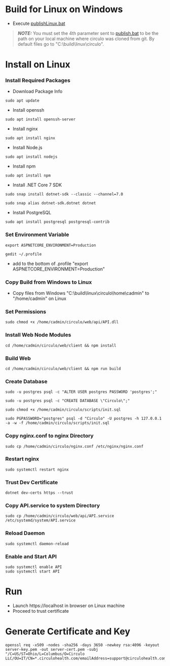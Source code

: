 # Build for Linux on Windows

* Execute [publishLinux.bat](publishLinux.bat)
> **_NOTE:_** You must set the 4th parameter sent to [publish.bat](publish.bat) to be the path on your local machine where circulo was cloned from git. By default files go to "C:\build\linux\circulo".

# Install on Linux 

### Install Required Packages

* Download Package Info

```
sudo apt update
```

* Install openssh

```
sudo apt install openssh-server
```

* Install nginx

```
sudo apt install nginx
```

* Install Node.js

```
sudo apt install nodejs
```

* Install npm

```
sudo apt install npm
```

* Install .NET Core 7 SDK

```
sudo snap install dotnet-sdk --classic --channel=7.0
```

```
sudo snap alias dotnet-sdk.dotnet dotnet
```

* Install PostgreSQL

```
sudo apt install postgresql postgresql-contrib
```

### Set Environment Variable

```
export ASPNETCORE_ENVIRONMENT=Production
```

```
gedit ~/.profile
```

* add to the bottom of .profile "export ASPNETCORE_ENVIRONMENT=Production"

### Copy Build from Windows to Linux

* Copy files from Windows "C:\build\linux\circulo\home\cadmin" to "/home/cadmin" on Linux

### Set Permissions

```
sudo chmod +x /home/cadmin/circulo/web/api/API.dll
```

### Install Web Node Modules

```
cd /home/cadmin/circulo/web/client && npm install
```

### Build Web

```
cd /home/cadmin/circulo/web/client && npm run build
```

### Create Database

```
sudo -u postgres psql -c "ALTER USER postgres PASSWORD 'postgres';"
```

```
sudo -u postgres psql -c "CREATE DATABASE \"Circulo\";"
```

```
sudo chmod +x /home/cadmin/circulo/scripts/init.sql
```

```
sudo PGPASSWORD="postgres" psql -d "Circulo" -U postgres -h 127.0.0.1 -a -w -f /home/cadmin/circulo/scripts/init.sql
```

### Copy nginx.conf to nginx Directory

```
sudo cp /home/cadmin/circulo/nginx.conf /etc/nginx/nginx.conf
```

### Restart nginx

```
sudo systemctl restart nginx
```

### Trust Dev Certificate

```
dotnet dev-certs https --trust
```

### Copy API.service to system Directory

```
sudo cp /home/cadmin/circulo/web/api/API.service /etc/systemd/system/API.service
```

### Reload Daemon

```
sudo systemctl daemon-reload
```

### Enable and Start API

```
sudo systemctl enable API
sudo systemctl start API
```

# Run

* Launch https://localhost in browser on Linux machine
* Proceed to trust certificate

# Generate Certificate and Key

```
openssl req -x509 -nodes -sha256 -days 3650 -newkey rsa:4096 -keyout server-key.pem -out server-cert.pem -subj "/C=US/ST=Ohio/L=Columbus/O=Circulo LLC/OU=IT/CN=*.circulohealth.com/emailAddress=support@circulohealth.com"
```
